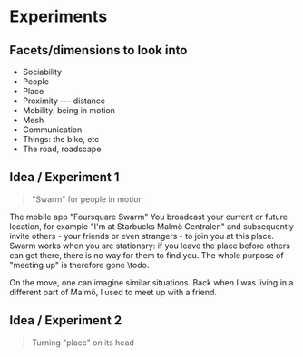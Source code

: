 # Experiments

## Facets/dimensions to look into

- Sociability
- People
- Place
- Proximity --- distance
- Mobility: being in motion
- Mesh
- Communication
- Things: the bike, etc
- The road, roadscape

## Idea / Experiment 1

> "Swarm" for people in motion

The mobile app "Foursquare Swarm"
You broadcast your current or future location, for example "I'm at Starbucks Malmö Centralen" and subsequently invite others - your friends or even strangers - to join you at this place. Swarm works when you are stationary: if you leave the place before others can get there, there is no way for them to find you. The whole purpose of "meeting up" is therefore gone \todo.

On the move, one can imagine similar situations. Back when I was living in a different part of Malmö, I used to meet up with a friend.

## Idea / Experiment 2

> Turning "place" on its head
